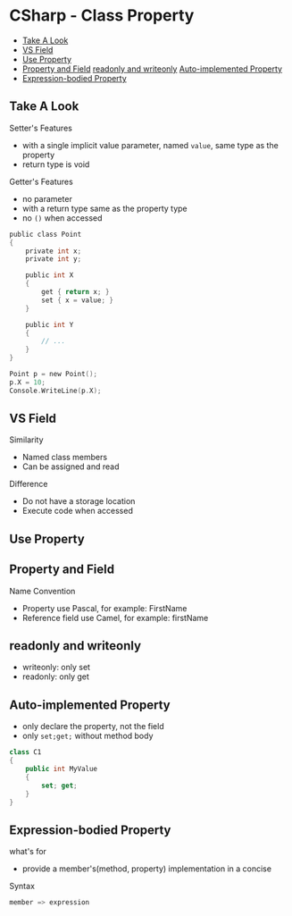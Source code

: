 # CSharp - Class Property

* [Take A Look](#take-a-look)
* [VS Field](#vs-field)
* [Use Property](#use-property)
* [Property and Field](#property-and-field) [readonly and writeonly](#readonly-and-writeonly) [Auto-implemented Property](#auto-implemented-property)
* [Expression-bodied Property](#expression-bodied-property)

## Take A Look

Setter's Features

- with a single implicit value parameter, named `value`, same type as the property
- return type is void

Getter's Features

- no parameter
- with a return type same as the property type
- no `()` when accessed

```c
public class Point
{
    private int x;
    private int y;

    public int X
    {
        get { return x; }
        set { x = value; }
    }

    public int Y
    {
        // ...
    }
}

Point p = new Point();
p.X = 10;
Console.WriteLine(p.X);
```

## VS Field

Similarity

- Named class members
- Can be assigned and read

Difference

- Do not have a storage location
- Execute code when accessed


## Use Property

## Property and Field

Name Convention

- Property use Pascal, for example: FirstName
- Reference field use Camel, for example: firstName

## readonly and writeonly

- writeonly: only set
- readonly: only get

## Auto-implemented Property

- only declare the property, not the field
- only `set;get;` without method body

```c#
class C1
{
    public int MyValue
    {
        set; get;
    }
}
```

## Expression-bodied Property

what's for

- provide a member's(method, property) implementation in a concise

Syntax

```c#
member => expression
```
